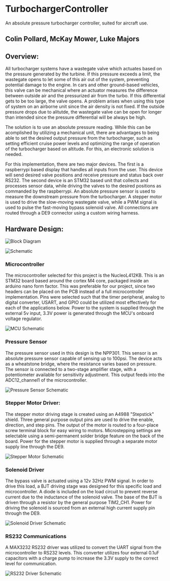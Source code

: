 # TurbochargerController
An absolute pressure turbocharger controller, suited for aircraft use. 

Colin Pollard, McKay Mower, Luke Majors
---
## Overview:
All turbocharger systems have a wastegate valve which actuates based on the pressure generated by the turbine. If this pressure exceeds a limit, the wastegate opens to let some of this air out of the system, preventing potential damage to the engine. In cars and other ground-based vehicles, this valve can be mechanical where an actuator measures the difference between outside air and the pressurized air from the turbo. If this differential gets to be too large, the valve opens. A problem arises when using this type of system on an airborne unit since the air density is not fixed. If the outside pressure drops due to alitutde, the wastegate valve can be open for longer than intended since the pressure differential will be always be high. 

The solution is to use an absolute pressure reading. While this can be acomplished by utilizing a mechanical unit, there are advantages to being able to set the desired output pressure from the turbocharger, such as setting efficient cruise power levels and optimizing the range of operation of the turbocharger based on altitude. For this, an electronic solution is needed.

For this implementation, there are two major devices. The first is a raspberrypi based display that handles all inputs from the user. This device will send desired valve positions and receive pressure and status back over RS232. The second device is an STM32 based unit that collects and processes sensor data, while driving the valves to the desired positions as commanded by the raspberrypi. An absolute pressure sensor is used to measure the downstream pressure from the turbocharger. A stepper motor is used to drive the slow-moving wastegate valve, while a PWM signal is used to pulse the fast-moving bypass solenoid valve. All connections are routed through a DE9 connector using a custom wiring harness.

## Hardware Design:
![Block Diagram](/images/blockdiagram.PNG)

![Schematic](/images/TurbochargerController.jpg)

### Microcontroller
The microcontroller selected for this project is the NucleoL412KB. This is an STM32 board based around the cortex M4 core, packaged inside an arduino nano form factor. This was preferable for our project, since two headers can be placed on the PCB instead of a full microcontroller implementation. Pins were selected such that the timer peripheral, analog to digital converter, USART, and GPIO could be utilized most effectively for each of the applications below. Power to the system is supplied through the external 5v input, 3.3V power is generated through the MCU's onboard voltage regulator.

![MCU Schematic](/images/mcuschematic.PNG)

### Pressure Sensor
The pressure sensor used in this design is the NPP301. This sensor is an absolute pressure sensor capable of sensing up to 100psi. The device acts as a wheatstone bridge, where the resistance varies based on pressure. The sensor is connected to a two-stage amplifier stage, with a potentiometer available for sensitivity adjustment. This output feeds into the ADC12_channel1 of the microcontroller. 

![Pressure Sensor Schematic](/images/pressureschematic.PNG)

### Stepper Motor Driver:
The stepper motor driving stage is created using an A4988 "Stepstick" shield. Three general purpose output pins are used to drive the enable, direction, and step pins. The output of the motor is routed to a four-place screw terminal block for easy wiring to motors. Microstepping settings are selectable using a semi-permanent solder bridge feature on the back of the board. Power for the stepper motor is supplied through a separate motor supply line through the DE9.

![Stepper Motor Schematic](/images/stepperschematic.PNG)

### Solenoid Driver
The bypass valve is actuated using a 12v 32Hz PWM signal. In order to drive this load, a BJT driving stage was designed for this specific load and microcontroller. A diode is included on the load circuit to prevent reverse current due to the inductance of the solenoid valve. The base of the BJT is driven through a resistor by the general purpose TIM2_CH1. Power for driving the solenoid is sourced from an external high current supply pin through the DE9.

![Solenoid Driver Schematic](/images/solenoidschematic.PNG)

### RS232 Communications
A MAX3232 RS232 driver was utilized to convert the UART signal from the microcontroller to RS232 levels. This converter utilizes four external 0.1uF capacitors with a charge pump to increase the 3.3V supply to the correct level for communication.

![RS232 Driver Schematic](/images/rs232schematic.PNG)
